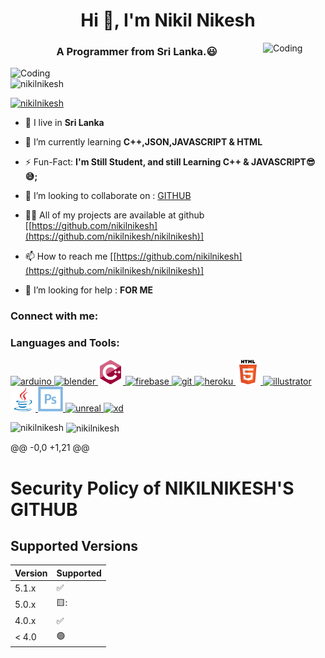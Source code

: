 <h1 align="center">Hi 👋, I'm Nikil Nikesh</h1><img align="right"alt="Coding"width="100"src="https://pro2-bar-s3-cdn-cf1.myportfolio.com/046b515da4a56aec497c8fcb3e367f7e/251449c42b1412141f4b74e8_rw_600.gif?h=d0d9a907e4319be4d91b2d27480c59ed">
<h3 align="center">A Programmer from Sri Lanka.😃</h3>
<img align="right"alt="Coding"width="800"src="https://cdn.dribbble.com/users/1162077/screenshots/3848914/programmer.gif">

<p align="left"> <img src="https://komarev.com/ghpvc/?username=nikilnikesh&label=Profile%20views&color=0e75b6&style=flat" alt="nikilnikesh" /> </p>

<p align="left"> <a href="https://github.com/ryo-ma/github-profile-trophy"><img src="https://github-profile-trophy.vercel.app/?username=nikilnikesh" alt="nikilnikesh" /></a> </p>

- 🔭 I live in **Sri Lanka**

- 🌱 I’m currently learning **C++,JSON,JAVASCRIPT & HTML**

- ⚡ Fun-Fact: **I'm Still Student, and still Learning C++ & JAVASCRIPT😎 😅;**

- 👯 I’m looking to collaborate on : [GITHUB]([https://github.com/nikilnikesh](https://github.com/nikilnikesh/nikilnikesh))

- 👨‍💻 All of my projects are available at github [[https://github.com/nikilnikesh](https://github.com/nikilnikesh/nikilnikesh)]

- 📫 How to reach me [[https://github.com/nikilnikesh](https://github.com/nikilnikesh/nikilnikesh)]

- 🤔 I’m looking for help : **FOR ME**

<h3 align="left">Connect with me:</h3>
<p align="left">
</p>

<h3 align="left">Languages and Tools:</h3>
<p align="left"> <a href="https://www.arduino.cc/" target="_blank" rel="noreferrer"> <img src="https://cdn.worldvectorlogo.com/logos/arduino-1.svg" alt="arduino" width="40" height="40"/> </a> <a href="https://www.blender.org/" target="_blank" rel="noreferrer"> <img src="https://download.blender.org/branding/community/blender_community_badge_white.svg" alt="blender" width="40" height="40"/> </a> <a href="https://www.w3schools.com/cpp/" target="_blank" rel="noreferrer"> <img src="https://raw.githubusercontent.com/devicons/devicon/master/icons/cplusplus/cplusplus-original.svg" alt="cplusplus" width="40" height="40"/> </a> <a href="https://firebase.google.com/" target="_blank" rel="noreferrer"> <img src="https://www.vectorlogo.zone/logos/firebase/firebase-icon.svg" alt="firebase" width="40" height="40"/> </a> <a href="https://git-scm.com/" target="_blank" rel="noreferrer"> <img src="https://www.vectorlogo.zone/logos/git-scm/git-scm-icon.svg" alt="git" width="40" height="40"/> </a> <a href="https://heroku.com" target="_blank" rel="noreferrer"> <img src="https://www.vectorlogo.zone/logos/heroku/heroku-icon.svg" alt="heroku" width="40" height="40"/> </a> <a href="https://www.w3.org/html/" target="_blank" rel="noreferrer"> <img src="https://raw.githubusercontent.com/devicons/devicon/master/icons/html5/html5-original-wordmark.svg" alt="html5" width="40" height="40"/> </a> <a href="https://www.adobe.com/in/products/illustrator.html" target="_blank" rel="noreferrer"> <img src="https://www.vectorlogo.zone/logos/adobe_illustrator/adobe_illustrator-icon.svg" alt="illustrator" width="40" height="40"/> </a> <a href="https://www.java.com" target="_blank" rel="noreferrer"> <img src="https://raw.githubusercontent.com/devicons/devicon/master/icons/java/java-original.svg" alt="java" width="40" height="40"/> </a> <a href="https://www.photoshop.com/en" target="_blank" rel="noreferrer"> <img src="https://raw.githubusercontent.com/devicons/devicon/master/icons/photoshop/photoshop-line.svg" alt="photoshop" width="40" height="40"/> </a> <a href="https://unrealengine.com/" target="_blank" rel="noreferrer"> <img src="https://raw.githubusercontent.com/kenangundogan/fontisto/036b7eca71aab1bef8e6a0518f7329f13ed62f6b/icons/svg/brand/unreal-engine.svg" alt="unreal" width="40" height="40"/> </a> <a href="https://www.adobe.com/products/xd.html" target="_blank" rel="noreferrer"> <img src="https://cdn.worldvectorlogo.com/logos/adobe-xd.svg" alt="xd" width="40" height="40"/> </a> </p>

<p><img align="left" src="https://github-readme-stats.vercel.app/api/top-langs?username=nikilnikesh&show_icons=true&locale=en&layout=compact" alt="nikilnikesh" /></p>

<p>&nbsp;<img align="center" src="https://github-readme-stats.vercel.app/api?username=nikilnikesh&show_icons=true&locale=en" alt="nikilnikesh" /></p>



@@ -0,0 +1,21 @@
# Security Policy of NIKILNIKESH'S GITHUB



## Supported Versions



| Version | Supported          |
| ------- | ------------------ |
| 5.1.x   | :white_check_mark: |
| 5.0.x   | 🟨:                |
| 4.0.x   | :white_check_mark: |
| < 4.0   | 🟢                |


